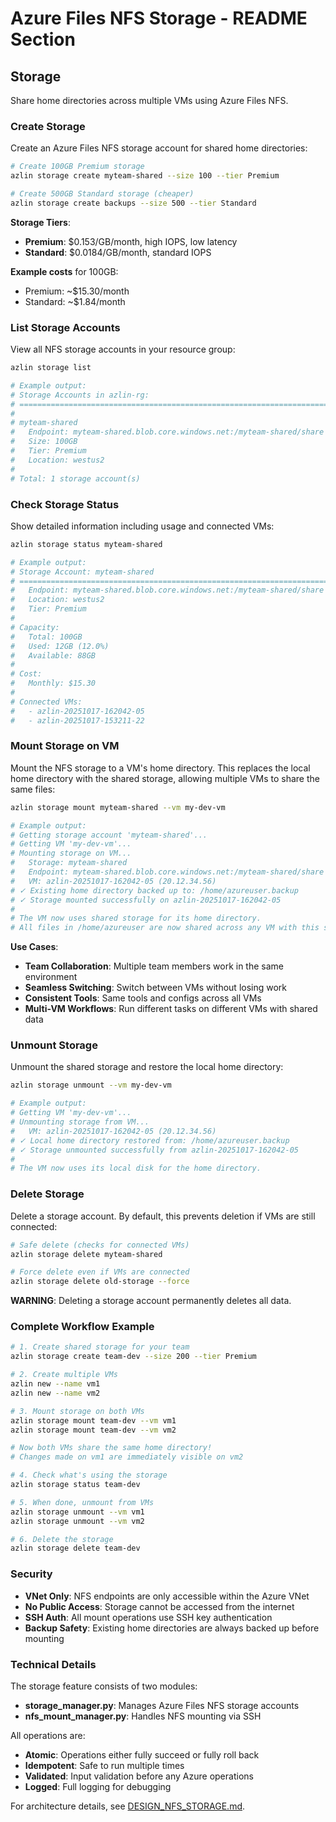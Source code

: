 # Azure Files NFS Storage - README Section

## Storage

Share home directories across multiple VMs using Azure Files NFS.

### Create Storage

Create an Azure Files NFS storage account for shared home directories:

```bash
# Create 100GB Premium storage
azlin storage create myteam-shared --size 100 --tier Premium

# Create 500GB Standard storage (cheaper)
azlin storage create backups --size 500 --tier Standard
```

**Storage Tiers**:
- **Premium**: $0.153/GB/month, high IOPS, low latency
- **Standard**: $0.0184/GB/month, standard IOPS

**Example costs** for 100GB:
- Premium: ~$15.30/month
- Standard: ~$1.84/month

### List Storage Accounts

View all NFS storage accounts in your resource group:

```bash
azlin storage list

# Example output:
# Storage Accounts in azlin-rg:
# ================================================================================
# 
# myteam-shared
#   Endpoint: myteam-shared.blob.core.windows.net:/myteam-shared/share
#   Size: 100GB
#   Tier: Premium
#   Location: westus2
# 
# Total: 1 storage account(s)
```

### Check Storage Status

Show detailed information including usage and connected VMs:

```bash
azlin storage status myteam-shared

# Example output:
# Storage Account: myteam-shared
# ================================================================================
#   Endpoint: myteam-shared.blob.core.windows.net:/myteam-shared/share
#   Location: westus2
#   Tier: Premium
# 
# Capacity:
#   Total: 100GB
#   Used: 12GB (12.0%)
#   Available: 88GB
# 
# Cost:
#   Monthly: $15.30
# 
# Connected VMs:
#   - azlin-20251017-162042-05
#   - azlin-20251017-153211-22
```

### Mount Storage on VM

Mount the NFS storage to a VM's home directory. This replaces the local home directory with the shared storage, allowing multiple VMs to share the same files:

```bash
azlin storage mount myteam-shared --vm my-dev-vm

# Example output:
# Getting storage account 'myteam-shared'...
# Getting VM 'my-dev-vm'...
# Mounting storage on VM...
#   Storage: myteam-shared
#   Endpoint: myteam-shared.blob.core.windows.net:/myteam-shared/share
#   VM: azlin-20251017-162042-05 (20.12.34.56)
# ✓ Existing home directory backed up to: /home/azureuser.backup
# ✓ Storage mounted successfully on azlin-20251017-162042-05
# 
# The VM now uses shared storage for its home directory.
# All files in /home/azureuser are now shared across any VM with this storage mounted.
```

**Use Cases**:
- **Team Collaboration**: Multiple team members work in the same environment
- **Seamless Switching**: Switch between VMs without losing work
- **Consistent Tools**: Same tools and configs across all VMs
- **Multi-VM Workflows**: Run different tasks on different VMs with shared data

### Unmount Storage

Unmount the shared storage and restore the local home directory:

```bash
azlin storage unmount --vm my-dev-vm

# Example output:
# Getting VM 'my-dev-vm'...
# Unmounting storage from VM...
#   VM: azlin-20251017-162042-05 (20.12.34.56)
# ✓ Local home directory restored from: /home/azureuser.backup
# ✓ Storage unmounted successfully from azlin-20251017-162042-05
# 
# The VM now uses its local disk for the home directory.
```

### Delete Storage

Delete a storage account. By default, this prevents deletion if VMs are still connected:

```bash
# Safe delete (checks for connected VMs)
azlin storage delete myteam-shared

# Force delete even if VMs are connected
azlin storage delete old-storage --force
```

**WARNING**: Deleting a storage account permanently deletes all data.

### Complete Workflow Example

```bash
# 1. Create shared storage for your team
azlin storage create team-dev --size 200 --tier Premium

# 2. Create multiple VMs
azlin new --name vm1
azlin new --name vm2

# 3. Mount storage on both VMs
azlin storage mount team-dev --vm vm1
azlin storage mount team-dev --vm vm2

# Now both VMs share the same home directory!
# Changes made on vm1 are immediately visible on vm2

# 4. Check what's using the storage
azlin storage status team-dev

# 5. When done, unmount from VMs
azlin storage unmount --vm vm1
azlin storage unmount --vm vm2

# 6. Delete the storage
azlin storage delete team-dev
```

### Security

- **VNet Only**: NFS endpoints are only accessible within the Azure VNet
- **No Public Access**: Storage cannot be accessed from the internet
- **SSH Auth**: All mount operations use SSH key authentication
- **Backup Safety**: Existing home directories are always backed up before mounting

### Technical Details

The storage feature consists of two modules:
- **storage_manager.py**: Manages Azure Files NFS storage accounts
- **nfs_mount_manager.py**: Handles NFS mounting via SSH

All operations are:
- **Atomic**: Operations either fully succeed or fully roll back
- **Idempotent**: Safe to run multiple times
- **Validated**: Input validation before any Azure operations
- **Logged**: Full logging for debugging

For architecture details, see [DESIGN_NFS_STORAGE.md](docs/DESIGN_NFS_STORAGE.md).

